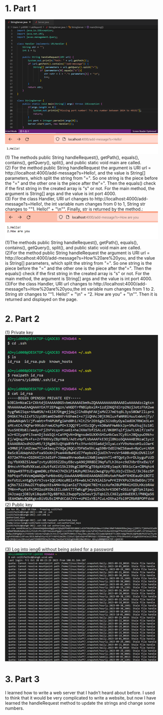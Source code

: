 # 1. Part 1
![Image](Code.png)
<br>![Image](step1.png)
<br>(1) The methods public String handleRequest(), getPath(), equals(), contains(), getQuery(), split(), and public static void main are called.
<br>(2) For the method public String handleRequest the argument is URI url = http://localhost:4000/add-message?s=Hello!, and the value is String[] parameters, which split the string from "=". So one string is the piece before the "=" and the other one is the piece after the"=". Then the equals() check if the first string in the created array is "s" or not. For the main method, the argument is String[] args and the value is int port 4000.
<br>(3) For the class Handler, URI url changes to http://localhost:4000/add-message?s=Hello!, the int variable num changes from 0 to 1, String str changes to ""1. Hello!" + "\n"". Finally, str is returned by the method.:
<br>![Image](step2.png)
<br>(1)The methods public String handleRequest(), getPath(), equals(), contains(), getQuery(), split(), and public static void main are called.
<br>(2)For the method public String handleRequest the argument is URI url = http://localhost:4000/add-message?s=How%20are%20you, and the value is String[] parameters, which split the string from "=". So one string is the piece before the "=" and the other one is the piece after the"=". Then the equals() check if the first string in the created array is "s" or not. For the main method, the argument is String[] args and the value is int port 4000.
<br>(3)For the class Handler, URI url changes to http://localhost:4000/add-message?s=How%20are%20you,the int variable num changes from 1 to 2. String str changes to "“1. Hello!” + "\n" + “2. How are you” +  "\n"". Then it is returned and displayed on the page.
# 2. Part 2
(1) Private key
<br>![Image](private.png)
<br>(2) Public key
<br>![Image](public.png)<br>
<br>(3) Log into ieng6 without being asked for a password
<br>![Image](NoPassward.png)<br>
# 3. Part 3
I learned how to write a web server that I hadn’t heard about before. I used to think that it would be very complicated to write a website, but now I have learned the handleRequest method to update the strings and change some numbers.

